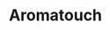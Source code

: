 ---
title: "Aromatouch"
highlighted: true
pic: aroma.jpg
description: Une approche douce utilisant des huiles essentielles appliquées par des gestes précis et harmonieux, idéale pour retrouver sérénité et équilibre.
benefits:
 - "Apaise le stress accumulé et l'anxiété."
 - "Stimule et renforce le système immunitaire."
 - "Favorise un profond relâchement corporel et mental."
price: 65
duration: "45 min"
---